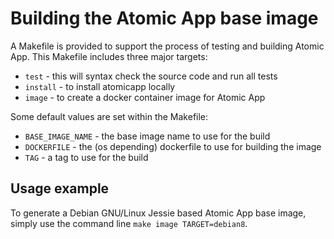 # Building the Atomic App base image

A Makefile is provided to support the process of testing and building Atomic App.
This Makefile includes three major targets:

* `test` - this will syntax check the source code and run all tests
* `install` - to install atomicapp locally
* `image` - to create a docker container image for Atomic App

Some default values are set within the Makefile:

* `BASE_IMAGE_NAME` - the base image name to use for the build
* `DOCKERFILE` - the (os depending) dockerfile to use for building the image
* `TAG` - a tag to use for the build

## Usage example

To generate a Debian GNU/Linux Jessie based Atomic App base image, simply use
the command line `make image TARGET=debian8`.
